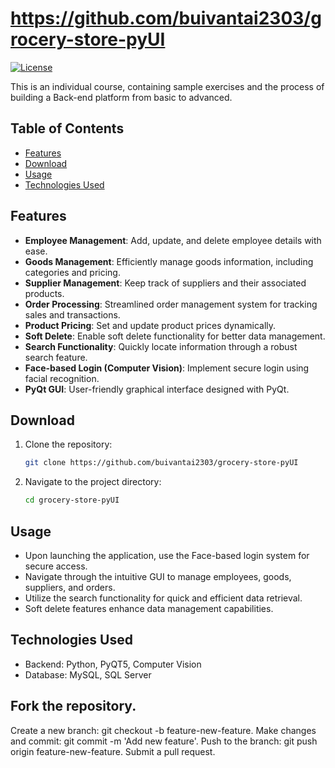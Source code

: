 # https://github.com/buivantai2303/grocery-store-pyUI

[![License](https://img.shields.io/badge/license-MIT-blue.svg)](https://opensource.org/licenses/MIT)

This is an individual course, containing sample exercises and the process of building a Back-end platform from basic to advanced.
## Table of Contents

- [Features](#features)
- [Download](#download)
- [Usage](#usage)
- [Technologies Used](#technologies-used)

## Features

- **Employee Management**: Add, update, and delete employee details with ease.
- **Goods Management**: Efficiently manage goods information, including categories and pricing.
- **Supplier Management**: Keep track of suppliers and their associated products.
- **Order Processing**: Streamlined order management system for tracking sales and transactions.
- **Product Pricing**: Set and update product prices dynamically.
- **Soft Delete**: Enable soft delete functionality for better data management.
- **Search Functionality**: Quickly locate information through a robust search feature.
- **Face-based Login (Computer Vision)**: Implement secure login using facial recognition.
- **PyQt GUI**: User-friendly graphical interface designed with PyQt.

## Download

1. Clone the repository:

   ```bash
   git clone https://github.com/buivantai2303/grocery-store-pyUI

2. Navigate to the project directory:
   ```bash
   cd grocery-store-pyUI

## Usage
  - Upon launching the application, use the Face-based login system for secure access.
  - Navigate through the intuitive GUI to manage employees, goods, suppliers, and orders.
  - Utilize the search functionality for quick and efficient data retrieval.
  - Soft delete features enhance data management capabilities.

## Technologies Used
  - Backend: Python, PyQT5, Computer Vision
  - Database: MySQL, SQL Server

## Fork the repository.
Create a new branch: git checkout -b feature-new-feature.
Make changes and commit: git commit -m 'Add new feature'.
Push to the branch: git push origin feature-new-feature.
Submit a pull request.

